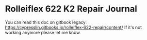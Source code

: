 # Rolleiflex 622 K2 Repair Journal
You can read this doc on gitbook legacy: https://cypresslin.gitbooks.io/rolleiflex-622-repair/content/
If it's not working anymore please let me know.
